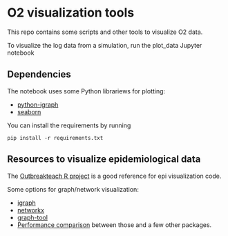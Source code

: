 # O2 visualization tools

This repo contains some scripts and other tools to visualize O2 data.

To visualize the log data from a simulation, run the plot_data Jupyter notebook

## Dependencies

The notebook uses some Python librariews for plotting:

* [python-igraph](https://igraph.org/python/)
* [seaborn](https://seaborn.pydata.org/)

You can install the requirements by running 

```pip install -r requirements.txt```

## Resources to visualize epidemiological data

The [Outbreakteach R project](https://github.com/mrc-ide/outbreakteachR) is a good reference for epi visualization code.

Some options for graph/network visualization:

* [igraph](https://igraph.org)
* [networkx](https://networkx.github.io/)
* [graph-tool](https://graph-tool.skewed.de/)
* [Performance comparison](https://www.timlrx.com/2019/05/05/benchmark-of-popular-graph-network-packages/) between those and a few other packages.